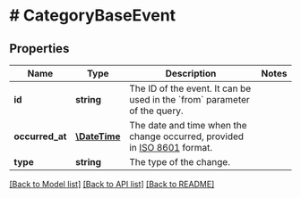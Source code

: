# # CategoryBaseEvent

## Properties

Name | Type | Description | Notes
------------ | ------------- | ------------- | -------------
**id** | **string** | The ID of the event. It can be used in the &#x60;from&#x60; parameter of the query. |
**occurred_at** | [**\DateTime**](\DateTime.md) | The date and time when the change occurred, provided in [ISO 8601](https://en.wikipedia.org/wiki/ISO_8601) format. |
**type** | **string** | The type of the change. |

[[Back to Model list]](../../README.md#models) [[Back to API list]](../../README.md#endpoints) [[Back to README]](../../README.md)
